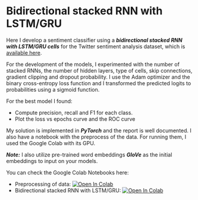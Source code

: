 # Bidirectional stacked RNN with LSTM/GRU

Here I develop a sentiment classifier using a ***bidirectional stacked RNN with LSTM/GRU cells*** for the Twitter sentiment analysis dataset, which is [available here](https://drive.google.com/file/d/1dTIWNpjlrnTQBIQtaGOh0jCRYZiAQO79/view).  

For the development of the models, I experimented with the number of stacked RNNs, the number of hidden layers, type of cells, skip connections, gradient clipping and dropout probability. I use the Adam optimizer and the binary cross-entropy loss function and I transformed the predicted logits to probabilities using a sigmoid function. 

For the best model I found:
* Compute precision, recall and F1 for each class.
* Plot the loss vs epochs curve and the ROC curve 

My solution is implemented in ***PyTorch*** and the report is well documented. I also have a notebook with the preprocess of the data. For running them, I used the Google Colab with its GPU.


***Note:*** I also utilize pre-trained word embeddings ***GloVe*** as the initial embeddings to input on your models.

You can check the Google Colab Notebooks here:
  * Preprocessing of data: [![Open In Colab](https://colab.research.google.com/assets/colab-badge.svg)](https://colab.research.google.com/drive/1DjBOVZ1mnOCe4rTxmfTdFhZ3CS5a7ZRC)
  * Bidirectional stacked RNN with LSTM/GRU: [![Open In Colab](https://colab.research.google.com/assets/colab-badge.svg)](https://colab.research.google.com/drive/1mZwEAjjE2qj_Cv6yRycS5oCfrp4g_eIn)

